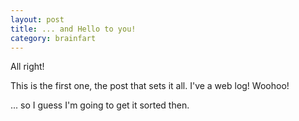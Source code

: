 ```yaml
---
layout: post
title: ... and Hello to you!
category: brainfart
---
```


All right!

This is the first one, the post that sets it all.
I've a web log! Woohoo!

... so I guess I'm going to get it sorted then.
